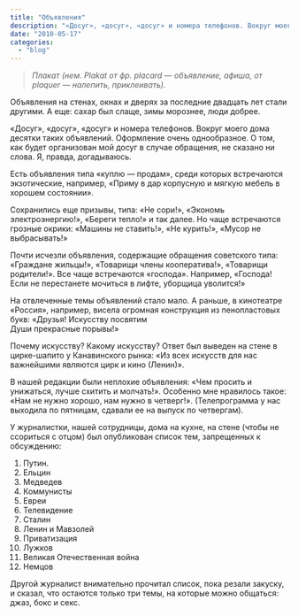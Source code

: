```yaml
---
title: "Объявления"
description: "«Досуг», «досуг», «досуг» и номера телефонов. Вокруг моего дома десятки таких объявлений. Оформление очень однообразное. О том, как будет организован мой досуг в случае обращения, не сказано ни слова. Я, правда, догадываюсь."
date: "2010-05-17"
categories: 
  - "blog"
---
```


> *Плакат (нем. Plakat от фр. placard — объявление, афиша, от plaquer — налепить, приклеивать).*

Объявления на стенах, окнах и дверях за последние двадцать лет стали другими.
А еще: сахар был слаще, зимы морознее, люди добрее.

«Досуг», «досуг», «досуг» и номера телефонов. Вокруг моего дома десятки таких объявлений. Оформление очень однообразное. О том, как будет организован мой досуг в случае обращения, не сказано ни слова. Я, правда, догадываюсь. 

Есть объявления типа «куплю —&nbsp;продам», среди которых встречаются экзотические, например, «Приму в дар корпусную и мягкую мебель в хорошем состоянии».  

Сохранились еще призывы, типа: «Не сори!», «Экономь электроэнергию!», «Береги тепло!» и так далее. Но чаще встречаются грозные окрики: «Машины не ставить!», «Не курить!», «Мусор не выбрасывать!»

Почти исчезли объявления, содержащие обращения советского типа: «Граждане жильцы!», «Товарищи члены кооператива!», «Товарищи родители!». Все чаще встречаются «господа». Например, «Господа! Если не перестанете мочиться в лифте, уборщица уволится!»

На отвлеченные темы объявлений стало мало. А раньше, в кинотеатре «Россия», например, висела огромная конструкция из пенопластовых букв: 
«Друзья! Искусству посвятим <br />
Души прекрасные порывы!» <br />

Почему искусству? Какому искусству? Ответ был выведен на стене в цирке-шапито у Канавинского рынка: «Из всех искусств для нас важнейшими являются цирк и кино (Ленин)».

В нашей редакции были неплохие объявления: «Чем просить и унижаться, лучше схитить и молчать!». Особенно мне нравилось такое: «Нам не нужно хорошо, нам нужно в четверг!». (Телепрограмма у нас выходила по пятницам, сдавали ее на выпуск по четвергам).  

У журналистки, нашей сотрудницы, дома на кухне, на стене (чтобы не ссориться с отцом) был опубликован список тем, запрещенных к обсуждению:
1. Путин.<br />
2. Ельцин <br />
3. Медведев<br />
4. Коммунисты<br />
5. Евреи<br />
6. Телевидение<br />
7. Сталин<br />
8. Ленин и Мавзолей<br />
9. Приватизация<br />
10. Лужков<br />
11. Великая Отечественная война<br />
12. Немцов<br />

Другой журналист внимательно прочитал список, пока резали закуску, и сказал, что остаются только три темы, на которые можно общаться: джаз, бокс и секс. 


